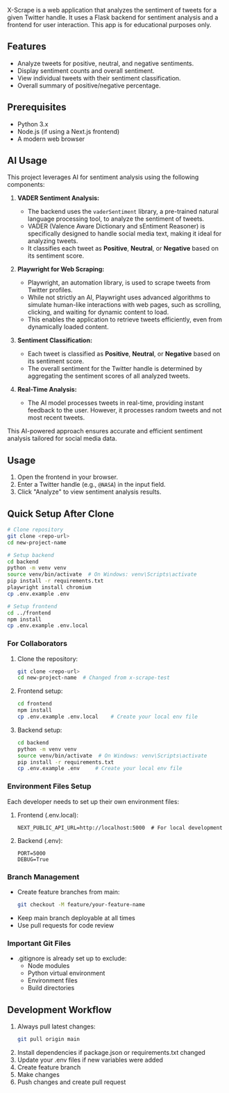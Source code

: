 X-Scrape is a web application that analyzes the sentiment of tweets for a given Twitter handle. It uses a Flask backend for sentiment analysis and a frontend for user interaction.
This app is for educational purposes only.

## Features

- Analyze tweets for positive, neutral, and negative sentiments.
- Display sentiment counts and overall sentiment.
- View individual tweets with their sentiment classification.
- Overall summary of positive/negative percentage.

## Prerequisites

- Python 3.x
- Node.js (if using a Next.js frontend)
- A modern web browser

## AI Usage

This project leverages AI for sentiment analysis using the following components:

1. **VADER Sentiment Analysis:**
   - The backend uses the `vaderSentiment` library, a pre-trained natural language processing tool, to analyze the sentiment of tweets.
   - VADER (Valence Aware Dictionary and sEntiment Reasoner) is specifically designed to handle social media text, making it ideal for analyzing tweets.
   - It classifies each tweet as **Positive**, **Neutral**, or **Negative** based on its sentiment score.

2. **Playwright for Web Scraping:**
   - Playwright, an automation library, is used to scrape tweets from Twitter profiles.
   - While not strictly an AI, Playwright uses advanced algorithms to simulate human-like interactions with web pages, such as scrolling, clicking, and waiting for dynamic content to load.
   - This enables the application to retrieve tweets efficiently, even from dynamically loaded content.

3. **Sentiment Classification:**
   - Each tweet is classified as **Positive**, **Neutral**, or **Negative** based on its sentiment score.
   - The overall sentiment for the Twitter handle is determined by aggregating the sentiment scores of all analyzed tweets.

4. **Real-Time Analysis:**
   - The AI model processes tweets in real-time, providing instant feedback to the user. However, it processes random tweets and not most recent tweets.

This AI-powered approach ensures accurate and efficient sentiment analysis tailored for social media data.

## Usage

1. Open the frontend in your browser.
2. Enter a Twitter handle (e.g., `@NASA`) in the input field.
3. Click "Analyze" to view sentiment analysis results.

## Quick Setup After Clone

```bash
# Clone repository
git clone <repo-url>
cd new-project-name

# Setup backend
cd backend
python -m venv venv
source venv/bin/activate  # On Windows: venv\Scripts\activate
pip install -r requirements.txt
playwright install chromium
cp .env.example .env

# Setup frontend
cd ../frontend
npm install
cp .env.example .env.local
```

### For Collaborators

1. Clone the repository:

   ```bash
   git clone <repo-url>
   cd new-project-name  # Changed from x-scrape-test
   ```

2. Frontend setup:

   ```bash
   cd frontend
   npm install
   cp .env.example .env.local    # Create your local env file
   ```

3. Backend setup:
   ```bash
   cd backend
   python -m venv venv
   source venv/bin/activate  # On Windows: venv\Scripts\activate
   pip install -r requirements.txt
   cp .env.example .env     # Create your local env file
   ```

### Environment Files Setup

Each developer needs to set up their own environment files:

1. Frontend (.env.local):

   ```env
   NEXT_PUBLIC_API_URL=http://localhost:5000  # For local development
   ```

2. Backend (.env):
   ```env
   PORT=5000
   DEBUG=True
   ```

### Branch Management

- Create feature branches from main:
  ```bash
  git checkout -M feature/your-feature-name
  ```
- Keep main branch deployable at all times
- Use pull requests for code review

### Important Git Files

- .gitignore is already set up to exclude:
  - Node modules
  - Python virtual environment
  - Environment files
  - Build directories

## Development Workflow

1. Always pull latest changes:
   ```bash
   git pull origin main
   ```
2. Install dependencies if package.json or requirements.txt changed
3. Update your .env files if new variables were added
4. Create feature branch
5. Make changes
6. Push changes and create pull request
